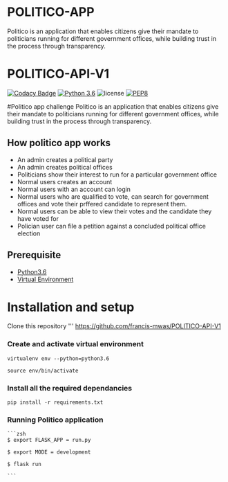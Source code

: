 # POLITICO-APP
Politico is an application that enables citizens give their mandate to politicians running for different government offices, while building trust in the process through transparency.

# POLITICO-API-V1
[![Codacy Badge](https://api.codacy.com/project/badge/Grade/b2b7cec3ca9b441e8d5d81f3d155f693)](https://app.codacy.com/app/francis-mwas/politico-app-api-v1?utm_source=github.com&utm_medium=referral&utm_content=francis-mwas/politico-app-api-v1&utm_campaign=Badge_Grade_Dashboard)
[![Python 3.6](https://img.shields.io/badge/python-3.6-blue.svg)](https://www.python.org/downloads/release/python-360/)
![license](https://img.shields.io/github/license/mashape/apistatus.svg)
[![PEP8](https://img.shields.io/badge/code%20style-pep8-orange.svg)](https://www.python.org/dev/peps/pep-0008/)

#Politico app challenge
Politico is an application that enables citizens give their mandate to politicians running for different government offices, while building trust in the process through transparency.

## How politico app works
- An admin creates a political party
- An admin creates political offices
- Politicians show their interest to run for a particular government office
- Normal users creates an account
- Normal users with an account can login
- Normal users who are qualified to vote, can search for government offices and vote their prffered candidate to represent them.
- Normal users can be able to view their votes and the candidate they have voted for
- Polician user can file a petition against a concluded political office election

## Prerequisite

- [Python3.6](https://www.python.org/downloads/release/python-365/)
- [Virtual Environment](https://virtualenv.pypa.io/en/stable/installation/)

# Installation and setup

Clone this repository 
'''
https://github.com/francis-mwas/POLITICO-API-V1


### Create and activate virtual environment

    virtualenv env --python=python3.6

    source env/bin/activate

### Install all the required dependancies

    pip install -r requirements.txt

### Running Politico application
    ```zsh
    $ export FLASK_APP = run.py

    $ export MODE = development

    $ flask run

    ```

